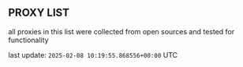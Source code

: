 ## PROXY LIST

all proxies in this list were collected from open sources and tested for functionality

last update: `2025-02-08 10:19:55.868556+00:00` UTC